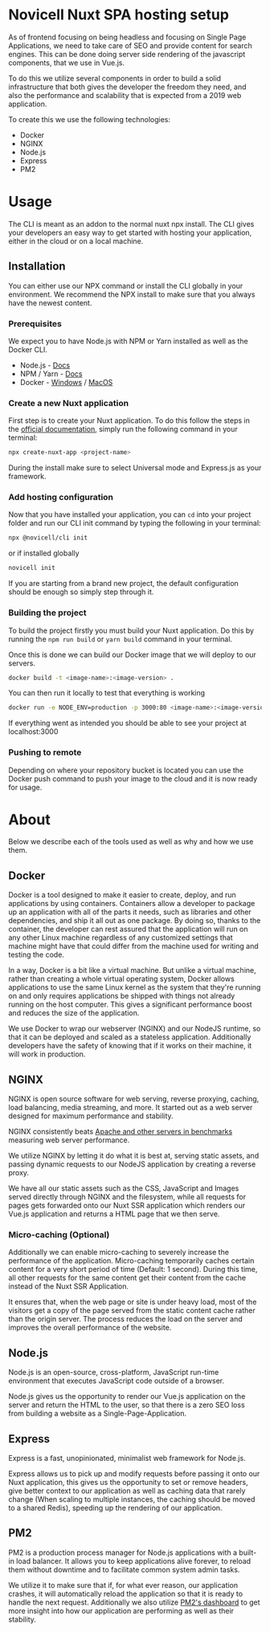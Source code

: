 # Novicell Nuxt SPA hosting setup
As of frontend focusing on being headless and focusing on Single Page Applications, we need to take care of SEO and provide content for search engines. This can be done doing server side rendering of the javascript components, that we use in Vue.js.

To do this we utilize several components in order to build a solid infrastructure that both gives the developer the freedom they need, and also the performance and scalability that is expected from a 2019 web application.

To create this we use the following technologies:

* Docker
* NGINX
* Node.js
* Express
* PM2


# Usage
The CLI is meant as an addon to the normal nuxt npx install. The CLI gives your developers an easy way to get started with hosting your application, either in the cloud or on a local machine.

## Installation
You can either use our NPX command or install the CLI globally in your environment. We recommend the NPX install to make sure that you always have the newest content.

### Prerequisites
We expect you to have Node.js with NPM or Yarn installed as well as the Docker CLI.

* Node.js - [Docs](https://nodejs.org/en/)
* NPM / Yarn - [Docs](https://yarnpkg.com/lang/en/)
* Docker - [Windows](https://docs.docker.com/docker-for-windows/install/) / [MacOS](https://docs.docker.com/docker-for-mac/install/)


### Create a new Nuxt application
First step is to create your Nuxt application. To do this follow the steps in the [official documentation](https://nuxtjs.org/guide/installation), simply run the following command in your terminal:

````bash
npx create-nuxt-app <project-name>
````

During the install make sure to select Universal mode and Express.js as your framework.

### Add hosting configuration
Now that you have installed your application, you can `cd` into your project folder and run our CLI init command by typing the following in your terminal:

```bash
npx @novicell/cli init
```

or if installed globally

 ````bash
 novicell init
 ````



If you are starting from a brand new project, the default configuration should be enough so simply step through it.

### Building the project
To build the project firstly you must build your Nuxt application. Do this by running the `npm run build` or `yarn build` command in your terminal. 

Once this is done we can build our Docker image that we will deploy to our servers.

```bash
docker build -t <image-name>:<image-version> .
```

You can then run it locally to test that everything is working

```bash
docker run -e NODE_ENV=production -p 3000:80 <image-name>:<image-version>
```

If everything went as intended you should be able to see your project at localhost:3000

### Pushing to remote
Depending on where your repository bucket is located you can use the Docker push command to push your image to the cloud and it is now ready for usage.

# About
Below we describe each of the tools used as well as why and how we use them.

## Docker
Docker is a tool designed to make it easier to create, deploy, and run applications by using containers. Containers allow a developer to package up an application with all of the parts it needs, such as libraries and other dependencies, and ship it all out as one package. By doing so, thanks to the container, the developer can rest assured that the application will run on any other Linux machine regardless of any customized settings that machine might have that could differ from the machine used for writing and testing the code.

In a way, Docker is a bit like a virtual machine. But unlike a virtual machine, rather than creating a whole virtual operating system, Docker allows applications to use the same Linux kernel as the system that they're running on and only requires applications be shipped with things not already running on the host computer. This gives a significant performance boost and reduces the size of the application.

We use Docker to wrap our webserver (NGINX) and our NodeJS runtime, so that it can be deployed and scaled as a stateless application. Additionally developers have the safety of knowing that if it works on their machine, it will work in production.

## NGINX
NGINX is open source software for web serving, reverse proxying, caching, load balancing, media streaming, and more. It started out as a web server designed for maximum performance and stability.

NGINX consistently beats [Apache and other servers in benchmarks](https://www.rootusers.com/linux-web-server-performance-benchmark-2016-results/) measuring web server performance.

We utilize NGINX by letting it do what it is best at, serving static assets, and passing dynamic requests to our NodeJS application by creating a reverse proxy. 

We have all our static assets such as the CSS, JavaScript and Images served directly through NGINX and the filesystem, while all requests for pages gets forwarded onto our Nuxt SSR application which renders our Vue.js application and returns a HTML page that we then serve.

### Micro-caching (Optional)
Additionally we can enable micro-caching to severely increase the performance of the application. Micro-caching temporarily caches certain content for a very short period of time (Default: 1 second). During this time, all other requests for the same content get their content from the cache instead of the Nuxt SSR Application.

It ensures that, when the web page or site is under heavy load, most of the visitors get a copy of the page served from the static content cache rather than the origin server. The process reduces the load on the server and improves the overall performance of the website.

## Node.js
Node.js is an open-source, cross-platform, JavaScript run-time environment that executes JavaScript code outside of a browser. 

Node.js gives us the opportunity to render our Vue.js application on the server and return the HTML to the user, so that there is a zero SEO loss from building a website as a Single-Page-Application.

## Express
Express is a fast, unopinionated, minimalist web framework for Node.js.

Express allows us to pick up and modify requests before passing it onto our Nuxt application, this gives us the opportunity to set or remove headers, give better context to our application as well as caching data that rarely change (When scaling to multiple instances, the caching should be moved to a shared Redis), speeding up the rendering of our application.

## PM2
PM2 is a production process manager for Node.js applications with a built-in load balancer. It allows you to keep applications alive forever, to reload them without downtime and to facilitate common system admin tasks.

We utilize it to make sure that if, for what ever reason, our application crashes, it will automatically reload the application so that it is ready to handle the next request. Additionally we also utilize [PM2's dashboard](https://pm2.io/) to get more insight into how our application are performing as well as their stability.
